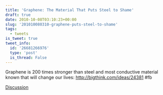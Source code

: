 ```yaml
---
title: 'Graphene: The Material That Puts Steel to Shame'
draft: true
date: 2010-10-08T03:10:23+00:00
slug: '201010080310-graphene-puts-steel-to-shame'
tags:
  - tweets
is_tweet: true
tweet_info:
  id: '26681266976'
  type: 'post'
  is_thread: False
---
```




Graphene is 200 times stronger than steel and most conductive material known that will change our lives: http://bigthink.com/ideas/24381 #fb

[Discussion](https://x.com/sytelus/status/26681266976)
